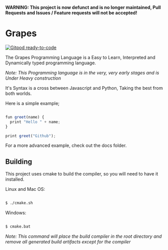 **WARNING: This project is now defunct and is no longer maintained, Pull Requests and Issues / Feature requests will not be accepted!**

# Grapes

[![Gitpod ready-to-code](https://img.shields.io/badge/Gitpod-ready--to--code-blue?logo=gitpod)](https://gitpod.io/#https://github.com/Peeled-Fruit-Studios/Grapes)

The Grapes Programming Language is a Easy to Learn, Interpreted and Dynamically typed programming language.

*Note: This Programming language is in the very, very early stages and is Under Heavy construction*

It's Syntax is a cross between Javascript and Python, Taking the best from both worlds.

Here is a simple example;

````javascript

fun greet(name) {
  print "Hello " + name;
}

print greet("Github");

````

For a more advanced example, check out the docs folder.

## Building

This project uses cmake to build the compiler, so you will need to have it installed.

Linux and Mac OS:

````bash

$ ./cmake.sh

````
Windows:

````bash

$ cmake.bat

````

*Note: This command will place the build compiler in the root directory and remove all generated build artifacts except for the compiler*
